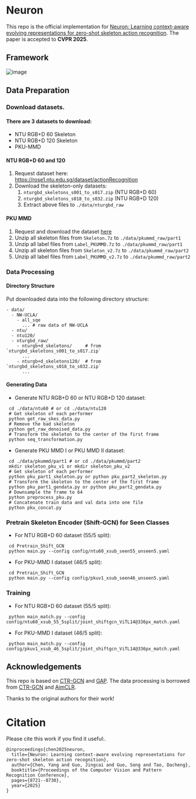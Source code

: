 # Neuron
This repo is the official implementation for [Neuron: Learning context-aware evolving representations for zero-shot skeleton action recognition](https://openaccess.thecvf.com/content/CVPR2025/html/Chen_Neuron_Learning_Context-Aware_Evolving_Representations_for_Zero-Shot_Skeleton_Action_Recognition_CVPR_2025_paper.html). The paper is accepted to **CVPR 2025**.

## Framework
![image](neuron.jpg)

## Data Preparation

### Download datasets.

#### There are 3 datasets to download:

- NTU RGB+D 60 Skeleton
- NTU RGB+D 120 Skeleton
- PKU-MMD

#### NTU RGB+D 60 and 120

1. Request dataset here: https://rose1.ntu.edu.sg/dataset/actionRecognition
2. Download the skeleton-only datasets:
   1. `nturgbd_skeletons_s001_to_s017.zip` (NTU RGB+D 60)
   2. `nturgbd_skeletons_s018_to_s032.zip` (NTU RGB+D 120)
   3. Extract above files to `./data/nturgbd_raw`

#### PKU MMD

1. Request and download the dataset [here](https://www.icst.pku.edu.cn/struct/Projects/PKUMMD.html)
2. Unzip all skeleton files from `Skeleton.7z` to `./data/pkummd_raw/part1`
3. Unzip all label files from `Label_PKUMMD.7z` to `./data/pkummd_raw/part1`
3. Unzip all skeleton files from `Skeleton_v2.7z` to `./data/pkummd_raw/part2`
4. Unzip all label files from `Label_PKUMMD_v2.7z` to `./data/pkummd_raw/part2`


### Data Processing

#### Directory Structure

Put downloaded data into the following directory structure:

```
- data/
  - NW-UCLA/
    - all_sqe
      ... # raw data of NW-UCLA
  - ntu/
  - ntu120/
  - nturgbd_raw/
    - nturgb+d_skeletons/     # from `nturgbd_skeletons_s001_to_s017.zip`
      ...
    - nturgb+d_skeletons120/  # from `nturgbd_skeletons_s018_to_s032.zip`
      ...
```

#### Generating Data

- Generate NTU RGB+D 60 or NTU RGB+D 120 dataset:

```
 cd ./data/ntu60 # or cd ./data/ntu120
 # Get skeleton of each performer
 python get_raw_skes_data.py
 # Remove the bad skeleton 
 python get_raw_denoised_data.py
 # Transform the skeleton to the center of the first frame
 python seq_transformation.py
```

- Generate PKU MMD I or PKU MMD II dataset:
```
 cd ./data/pkummd/part1 # or cd ./data/pkummd/part2
 mkdir skeleton_pku_v1 or mkdir skeleton_pku_v2
 # Get skeleton of each performer
 python pku_part1_skeleton.py or python pku_part2_skeleton.py
 # Transform the skeleton to the center of the first frame
 python pku_part1_gendata.py or python pku_part2_gendata.py
 # Downsample the frame to 64
 python preprocess_pku.py
 # Concatenate train data and val data into one file
 python pku_concat.py
```


### Pretrain Skeleton Encoder (Shift-GCN) for Seen Classes 

- For NTU RGB+D 60 dataset (55/5 split):
```
 cd Pretrain_Shift_GCN
 python main.py --config config/ntu60_xsub_seen55_unseen5.yaml
```

- For PKU-MMD I dataset (46/5 split):
```
 cd Pretrain_Shift_GCN
 python main.py --config config/pkuv1_xsub_seen46_unseen5.yaml
```


### Training 

- For NTU RGB+D 60 dataset (55/5 split):
```
 python main_match.py --config config/ntu60_xsub_55_5split/joint_shiftgcn_ViTL14@336px_match.yaml
```

- For PKU-MMD I dataset (46/5 split):
```
 python main_match.py --config config/pkuv1_xsub_46_5split/joint_shiftgcn_ViTL14@336px_match.yaml
```

## Acknowledgements
This repo is based on [CTR-GCN](https://github.com/Uason-Chen/CTR-GCN) and [GAP](https://github.com/MartinXM/GAP). The data processing is borrowed from [CTR-GCN](https://github.com/Uason-Chen/CTR-GCN) and [AimCLR](https://github.com/Levigty/AimCLR).

Thanks to the original authors for their work!

# Citation

Please cite this work if you find it useful:.
```
@inproceedings{chen2025neuron,
  title={Neuron: Learning context-aware evolving representations for zero-shot skeleton action recognition},
  author={Chen, Yang and Guo, Jingcai and Guo, Song and Tao, Dacheng},
  booktitle={Proceedings of the Computer Vision and Pattern Recognition Conference},
  pages={8721--8730},
  year={2025}
}
```

